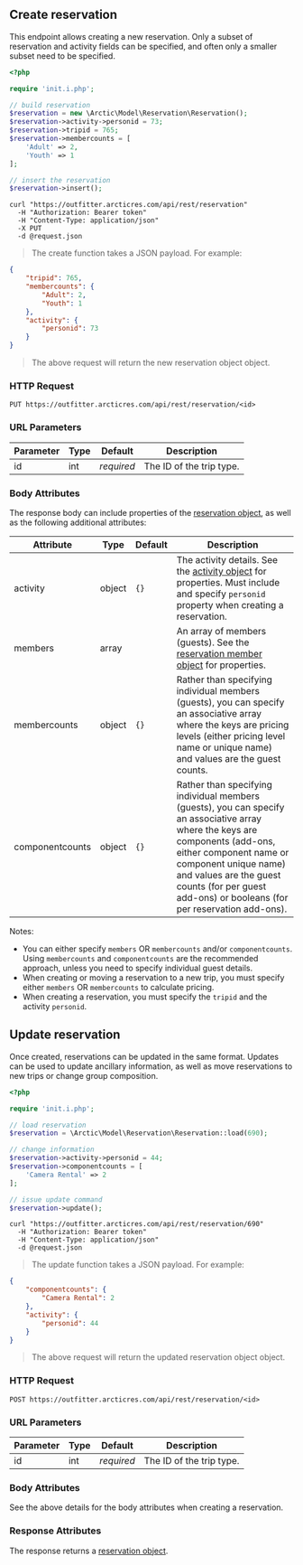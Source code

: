 ## Create reservation

This endpoint allows creating a new reservation. Only a subset of reservation and activity fields can be specified, and often only a smaller subset need to be specified.

```php
<?php

require 'init.i.php';

// build reservation
$reservation = new \Arctic\Model\Reservation\Reservation();
$reservation->activity->personid = 73;
$reservation->tripid = 765;
$reservation->membercounts = [
	'Adult' => 2,
	'Youth' => 1
];

// insert the reservation
$reservation->insert();
```

```shell
curl "https://outfitter.arcticres.com/api/rest/reservation"
  -H "Authorization: Bearer token"
  -H "Content-Type: application/json"
  -X PUT
  -d @request.json
```

> The create function takes a JSON payload. For example:

```json
{
    "tripid": 765,
    "membercounts": {
        "Adult": 2,
        "Youth": 1
    },
    "activity": {
        "personid": 73
    }
}
```

> The above request will return the new reservation object object.

### HTTP Request

`PUT https://outfitter.arcticres.com/api/rest/reservation/<id>`

### URL Parameters

Parameter | Type | Default | Description
--------- | ---- | ------- | -----------
id | int | *required* | The ID of the trip type.

### Body Attributes

The response body can include properties of the [reservation object](#reservation-object), as well as the following additional attributes:

Attribute | Type | Default | Description
--------- | ---- | ------- | -----------
activity | object | `{}` | The activity details. See the [activity object](#activity-object) for properties. Must include and specify `personid` property when creating a reservation.
members | array | | An array of members (guests). See the [reservation member object](#reservation-member-object) for properties.
membercounts | object | `{}` | Rather than specifying individual members (guests), you can specify an associative array where the keys are pricing levels (either pricing level name or unique name) and values are the guest counts.
componentcounts | object | `{}` | Rather than specifying individual members (guests), you can specify an associative array where the keys are components (add-ons, either component name or component unique name) and values are the guest counts (for per guest add-ons) or booleans (for per reservation add-ons).

Notes:

* You can either specify `members` OR `membercounts` and/or `componentcounts`. Using `membercounts` and `componentcounts` are the recommended approach, unless you need to specify individual guest details.
* When creating or moving a reservation to a new trip, you must specify either `members` OR `membercounts` to calculate pricing.
* When creating a reservation, you must specify the `tripid` and the activity `personid`.


## Update reservation

Once created, reservations can be updated in the same format. Updates can be used to update ancillary information, as well as move reservations to new trips or change group composition.

```php
<?php

require 'init.i.php';

// load reservation
$reservation = \Arctic\Model\Reservation\Reservation::load(690);

// change information
$reservation->activity->personid = 44;
$reservation->componentcounts = [
	'Camera Rental' => 2
];

// issue update command
$reservation->update();
```

```shell
curl "https://outfitter.arcticres.com/api/rest/reservation/690"
  -H "Authorization: Bearer token"
  -H "Content-Type: application/json"
  -d @request.json
```

> The update function takes a JSON payload. For example:

```json
{
    "componentcounts": {
        "Camera Rental": 2
    },
    "activity": {
        "personid": 44
    }
}
```

> The above request will return the updated reservation object object.

### HTTP Request

`POST https://outfitter.arcticres.com/api/rest/reservation/<id>`

### URL Parameters

Parameter | Type | Default | Description
--------- | ---- | ------- | -----------
id | int | *required* | The ID of the trip type.

### Body Attributes

See the above details for the body attributes when creating a reservation.

### Response Attributes

The response returns a [reservation object](#reservation-object).
